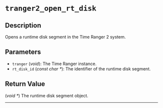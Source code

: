 # `tranger2_open_rt_disk`

## Description
Opens a runtime disk segment in the Time Ranger 2 system.

## Parameters
- `tranger` (*void*): The Time Ranger instance.
- `rt_disk_id` (*const char \**): The identifier of the runtime disk segment.

## Return Value
(*void \**) The runtime disk segment object.

---
